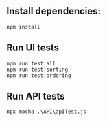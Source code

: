 ## Install dependencies:
    npm install

## Run UI tests
    npm run test:all
    npm run test:sorting
    npm run test:ordering

## Run API tests
    npx mocha .\API\apiTest.js